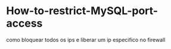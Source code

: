 # How-to-restrict-MySQL-port-access
como bloquear todos os ips e liberar um ip especifico no firewall
